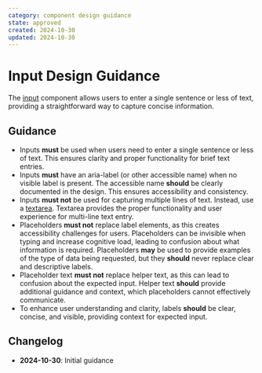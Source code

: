 ```yaml
---
category: component design guidance
state: approved
created: 2024-10-30
updated: 2024-10-30
---
```


# Input Design Guidance

The [input](https://clarity.design/documentation/input) component allows users to enter a single sentence or less of text, providing a straightforward way to capture concise information.

## Guidance

- Inputs **must** be used when users need to enter a single sentence or less of text. This ensures clarity and proper functionality for brief text entries.
- Inputs **must** have an aria-label (or other accessible name) when no visible label is present. The accessible name **should** be clearly documented in the design. This ensures accessibility and consistency.
- Inputs **must not** be used for capturing multiple lines of text. Instead, use a [textarea](https://clarity.design/documentation/textarea). Textarea provides the proper functionality and user experience for multi-line text entry.
- Placeholders **must not** replace label elements, as this creates accessibility challenges for users. Placeholders can be invisible when typing and increase cognitive load, leading to confusion about what information is required. Placeholders **may** be used to provide examples of the type of data being requested, but they **should** never replace clear and descriptive labels.
- Placeholder text **must not** replace helper text, as this can lead to confusion about the expected input. Helper text **should** provide additional guidance and context, which placeholders cannot effectively communicate.
- To enhance user understanding and clarity, labels **should** be clear, concise, and visible, providing context for expected input.

## Changelog

- **2024-10-30**: Initial guidance
